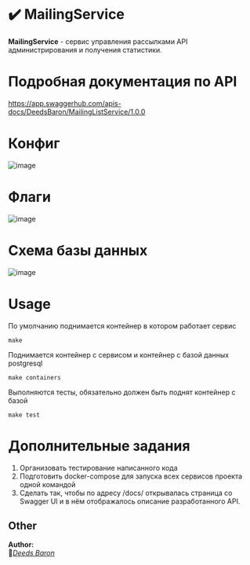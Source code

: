 # :heavy_check_mark: MailingService
**MailingService** - сервис управления рассылками API администрирования и получения статистики.

# Подробная документация по API 
https://app.swaggerhub.com/apis-docs/DeedsBaron/MailingListService/1.0.0
# Конфиг  
![image](https://user-images.githubusercontent.com/80648065/159502935-55dd39ad-91ce-4aff-9aae-0d7048d8b056.png)
# Флаги
![image](https://user-images.githubusercontent.com/80648065/159503293-6eea7882-c92e-4cba-8d9a-4ffd5e179107.png)
# Схема базы данных
![image](https://user-images.githubusercontent.com/80648065/159508544-f96f401e-4c8f-4db1-86c7-3ed113ce4ccd.png)
# Usage
По умолчанию поднимается контейнер в котором работает сервис

    make

Поднимается контейнер с сервисом и контейнер с базой данных postgresql

    make containers
    
Выполняются тесты, обязательно должен быть поднят контейнер с базой

    make test
# Дополнительные задания
1. Организовать тестирование написанного кода
3. Подготовить docker-compose для запуска всех сервисов проекта одной командой
5. Сделать так, чтобы по адресу /docs/ открывалась страница со Swagger UI и в нём отображалось описание разработанного API.

    
## Other
**Author:**  
:vampire:*[Deeds Baron](https://github.com/DeedsBaron)*  

